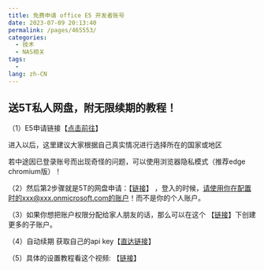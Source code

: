 ```yaml
---
title: 免费申请 office E5 开发者账号
date: 2023-07-09 20:13:40
permalink: /pages/465553/
categories:
  - 技术
  - NAS相关
tags:
  - 
lang: zh-CN
---
```


送5T私人网盘，附无限续期的教程！
------

（1）E5申请链接【[点击前往](https://developer.microsoft.com/zh-cn/office/dev-program)】

进入以后，这里建议大家根据自己真实情况进行选择所在的国家或地区

若中途因已登录账号而出现奇怪的问题，可以使用浏览器隐私模式（推荐edge chromium版）！

（2）然后第2步骤就是5T的网盘申请：【[链接](https://admin.onedrive.com/?v=StorageSettings)】 ，登入的时候，请使用你在配置时的xxx@xxx.onmicrosoft.com的账户！而不是你的个人账户。

（3）如果你想把账户权限分配给家人朋友的话，那么可以在这个 【[链接](https://admin.microsoft.com/Adminportal/Home#/homepage)】下创建更多的子账户。

（4）自动续期   获取自己的api key【[直达链接](https://portal.azure.com/#blade/Microsoft_AAD_IAM/ActiveDirectoryMenuBlade/RegisteredApps)】

（5）具体的设置教程看这个视频: 【[链接](https://youtu.be/eamiBQpzbrQ)】